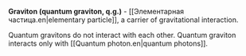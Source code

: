 **Graviton (quantum graviton, q.g.)** - [[Элементарная частица.en|elementary particle]], a carrier of gravitational interaction.

Quantum gravitons do not interact with each other. Quantum graviton interacts only with [[Quantum photon.en|quantum photons]].